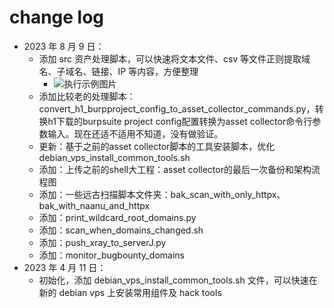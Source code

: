 # change log

- 2023 年 8 月 9 日：
  - 添加 src 资产处理脚本，可以快速将文本文件、csv 等文件正则提取域名、子域名、链接、IP 等内容，方便整理
    -  ![执行示例图片](https://img.soapffz.com/soapsgithubimgs/src资产处理脚本执行示例.png)
  - 添加比较老的处理脚本：convert_h1_burpproject_config_to_asset_collector_commands.py，转换h1下载的burpsuite project config配置转换为asset collector命令行参数输入。现在还适不适用不知道，没有做验证。
  - 更新：基于之前的asset collector脚本的工具安装脚本，优化debian_vps_install_common_tools.sh
  - 添加：上传之前的shell大工程：asset collector的最后一次备份和架构流程图
  - 添加：一些远古扫描脚本文件夹：bak_scan_with_only_httpx、bak_with_naanu_and_httpx
  - 添加：print_wildcard_root_domains.py
  - 添加：scan_when_domains_changed.sh
  - 添加：push_xray_to_serverJ.py
  - 添加：monitor_bugbounty_domains
- 2023 年 4 月 11 日：
  - 初始化，添加 debian_vps_install_common_tools.sh 文件，可以快速在新的 debian vps 上安装常用组件及 hack tools
